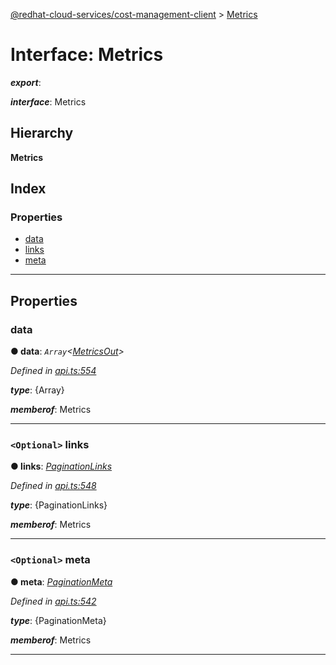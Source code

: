 [@redhat-cloud-services/cost-management-client](../README.md) > [Metrics](../interfaces/metrics.md)

# Interface: Metrics

*__export__*: 

*__interface__*: Metrics

## Hierarchy

**Metrics**

## Index

### Properties

* [data](metrics.md#data)
* [links](metrics.md#links)
* [meta](metrics.md#meta)

---

## Properties

<a id="data"></a>

###  data

**● data**: *`Array`<[MetricsOut](metricsout.md)>*

*Defined in [api.ts:554](https://github.com/RedHatInsights/javascript-clients/blob/master/packages/cost-management/api.ts#L554)*

*__type__*: {Array}

*__memberof__*: Metrics

___
<a id="links"></a>

### `<Optional>` links

**● links**: *[PaginationLinks](paginationlinks.md)*

*Defined in [api.ts:548](https://github.com/RedHatInsights/javascript-clients/blob/master/packages/cost-management/api.ts#L548)*

*__type__*: {PaginationLinks}

*__memberof__*: Metrics

___
<a id="meta"></a>

### `<Optional>` meta

**● meta**: *[PaginationMeta](paginationmeta.md)*

*Defined in [api.ts:542](https://github.com/RedHatInsights/javascript-clients/blob/master/packages/cost-management/api.ts#L542)*

*__type__*: {PaginationMeta}

*__memberof__*: Metrics

___

